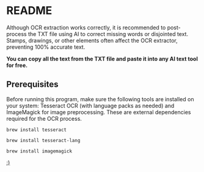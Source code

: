 # README

Although OCR extraction works correctly, it is recommended to post-process the TXT file using AI to correct missing words or disjointed text. Stamps, drawings, or other elements often affect the OCR extractor, preventing 100% accurate text.

**You can copy all the text from the TXT file and paste it into any AI text tool for free.**


## Prerequisites

Before running this program, make sure the following tools are installed on your system: Tesseract OCR (with language packs as needed) and ImageMagick for image preprocessing. These are external dependencies required for the OCR process.

`brew install tesseract`

`brew install tesseract-lang`

`brew install imagemagick`


[:)](dellpinos.com/porfolio)
